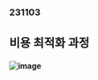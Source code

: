 ### 231103
## 비용 최적화 과정
#### ![image](https://github.com/Shin-jongwhan/AWS/assets/62974484/a6eec415-31ca-49da-b0c6-2d334636d4c8)
### <br/><br/><br/>

